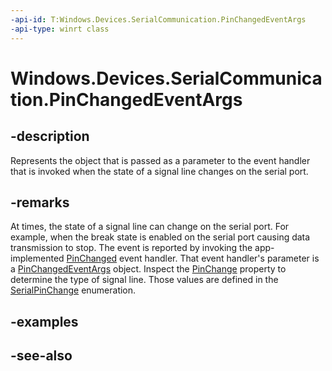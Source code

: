 ----api-id: T:Windows.Devices.SerialCommunication.PinChangedEventArgs
-api-type: winrt class
---<!-- Class syntax.public class PinChangedEventArgs : Windows.Devices.SerialCommunication.IPinChangedEventArgs--># Windows.Devices.SerialCommunication.PinChangedEventArgs## -descriptionRepresents the object that is passed as a parameter to the event handler that is invoked when the state of a signal line changes on the serial port.## -remarksAt times, the state of a signal line can change on the serial port. For example, when the break state is enabled on the serial port causing data transmission to stop. The event is reported by invoking the app-implemented [PinChanged](serialdevice_pinchanged.md) event handler. That event handler's parameter is a [PinChangedEventArgs](pinchangedeventargs.md) object. Inspect the [PinChange](pinchangedeventargs_pinchange.md) property to determine the type of signal line. Those values are defined in the [SerialPinChange](serialpinchange.md) enumeration.## -examples## -see-also